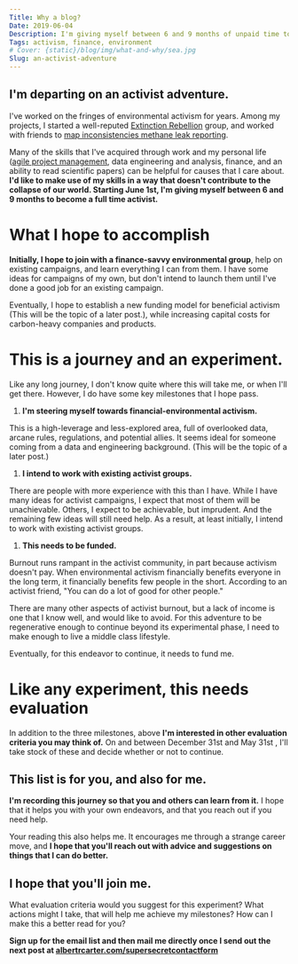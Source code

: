 ```yaml
---
Title: Why a blog?
Date: 2019-06-04
Description: I'm giving myself between 6 and 9 months of unpaid time to change careers.
Tags: activism, finance, environment
# Cover: {static}/blog/img/what-and-why/sea.jpg
Slug: an-activist-adventure
---
```


## I'm departing on an activist adventure.

I've worked on the fringes of environmental activism for years. Among my projects, I started a well-reputed [Extinction Rebellion](https://xrscience.earth/) group, and worked with friends to [map inconsistencies methane leak reporting](http://lostleaks.csail.mit.edu/).

Many of the skills that I've acquired through work and my personal life ([agile project management](https://en.wikipedia.org/wiki/Agile_software_development), data engineering and analysis, finance, and an ability to read scientific papers) can be helpful for causes that I care about. **I'd like to make use of my skills in a way that doesn't contribute to the collapse of our world. Starting June 1st, I'm giving myself between 6 and 9 months to become a full time activist.**

# What I hope to accomplish

**Initially, I hope to join with a finance-savvy environmental group**, help on existing campaigns, and learn everything I can from them. I have some ideas for campaigns of my own, but don't intend to launch them until I've done a good job for an existing campaign.

Eventually, I hope to establish a new funding model for beneficial activism (This will be the topic of a later post.), while increasing capital costs for carbon-heavy companies and products.

# This is a journey and an experiment.

Like any long journey, I don't know quite where this will take me, or when I'll get there. However, I do have some key milestones that I hope pass.

1. **I'm steering myself towards financial-environmental activism.**

This is a high-leverage and less-explored area, full of overlooked data, arcane rules, regulations, and potential allies. It seems ideal for someone coming from a data and engineering background. (This will be the topic of a later post.)

1. **I intend to work with existing activist groups.**

There are people with more experience with this than I have. While I have many ideas for activist campaigns, I expect that most of them will be unachievable. Others, I expect to be achievable, but imprudent. And the remaining few ideas will still need help. As a result, at least initially, I intend to work with existing activist groups.

1. **This needs to be funded.**

Burnout runs rampant in the activist community, in part because activism doesn't pay. When environmental activism financially benefits everyone in the long term, it financially benefits few people in the short. According to an activist friend, "You can do a lot of good for other people."

There are many other aspects of activist burnout, but a lack of income is one that I know well, and would like to avoid. For this adventure to be regenerative enough to continue beyond its experimental phase, I need to make enough to live a middle class lifestyle.

Eventually, for this endeavor to continue, it needs to fund me.

# Like any experiment, this needs evaluation

In addition to the three milestones, above **I'm interested in other evaluation criteria you may think of.** On and between December 31st and May 31st , I'll take stock of these and decide whether or not to continue.

## This list is for you, and also for me.

**I'm recording this journey so that you and others can learn from it.** I hope that it helps you with your own endeavors, and that you reach out if you need help.

Your reading this also helps me. It encourages me through a strange career move, and **I hope that you'll reach out with advice and suggestions on things that I can do better.**

## I hope that you'll join me.

What evaluation criteria would you suggest for this experiment? What actions might I take, that will help me achieve my milestones? How can I make this a better read for you?

**Sign up for the email list and then mail me directly once I send out the next post at [albertrcarter.com/supersecretcontactform](https://albertrcarter.com/supersecretcontactform)**
